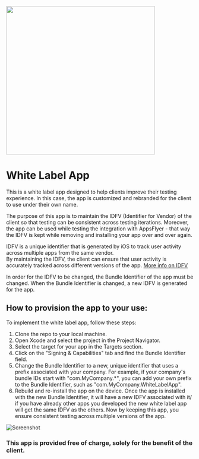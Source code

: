 <img src="https://massets.appsflyer.com/wp-content/uploads/2018/06/20092440/static-ziv_1TP.png"  width="400" > 

# White Label App

This is a white label app designed to help clients improve their testing experience. 
In this case, the app is customized and rebranded for the client to use under their own name.

The purpose of this app is to maintain the IDFV (Identifier for Vendor) of the client so that testing can be consistent across testing iterations.
Moreover, the app can be used while testing the integration with AppsFlyer - that way the IDFV is kept while removing and installing your app over and over again. 

IDFV is a unique identifier that is generated by iOS to track user activity across multiple apps from the same vendor. <br/>By maintaining the IDFV, the client can ensure that user activity is accurately tracked across different versions of the app.
[More info on IDFV](https://www.appsflyer.com/glossary/idfv/)

In order for the IDFV to be changed, the Bundle Identifier of the app must be changed. When the Bundle Identifier is changed, a new IDFV is generated for the app.

## How to provision the app to your use:
To implement the white label app, follow these steps:

1. Clone the repo to your local machine.
2. Open Xcode and select the project in the Project Navigator.
3. Select the target for your app in the Targets section.
4. Click on the "Signing & Capabilities" tab and find the Bundle Identifier field.
5. Change the Bundle Identifier to a new, unique identifier that uses a prefix associated with your company. For example, if your company's bundle IDs start with "com.MyCompany.*", you can add your own prefix to the Bundle Identifier, such as "com.MyCompany.WhiteLabelApp".
6. Rebuild and re-install the app on the device.
Once the app is installed with the new Bundle Identifier, it will have a new IDFV associated with it/ if you have already other apps you developed the new white label app will get the same IDFV as the others. Now by keeping this app, you ensure consistent testing across multiple versions of the app.

![Screenshot](Screenshot%202023-04-16%20at%2011.15.23.png)


### This app is provided free of charge, solely for the benefit of the client.
